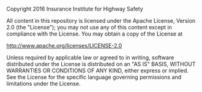 Copyright 2016 Insurance Institute for Highway Safety

All content in this repository is licensed under the Apache License, Version 2.0 (the "License");
you may not use any of this content except in compliance with the License.
You may obtain a copy of the License at

<http://www.apache.org/licenses/LICENSE-2.0>

Unless required by applicable law or agreed to in writing, software
distributed under the License is distributed on an "AS IS" BASIS,
WITHOUT WARRANTIES OR CONDITIONS OF ANY KIND, either express or implied.
See the License for the specific language governing permissions and
limitations under the License.